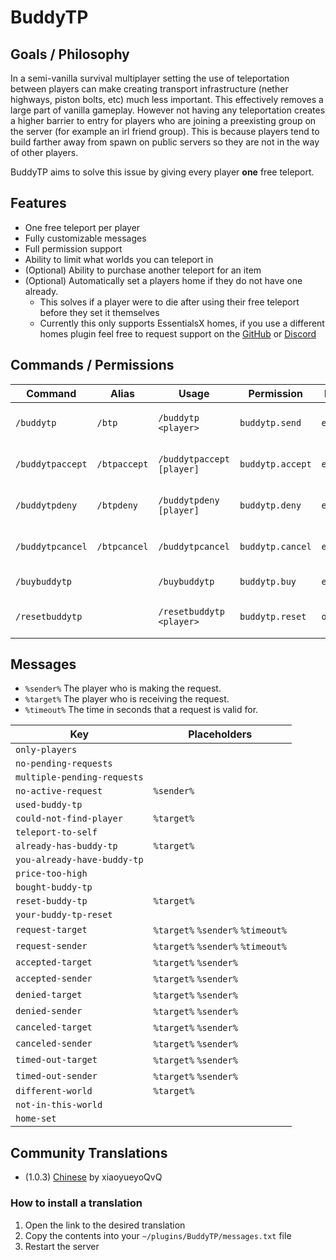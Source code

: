 # BuddyTP
## Goals / Philosophy
In a semi-vanilla survival multiplayer setting the use of teleportation between players can make creating transport infrastructure (nether highways, piston bolts, etc) much less important. This effectively removes a large part of vanilla gameplay. However not having any teleportation creates a higher barrier to entry for players who are joining a preexisting group on the server (for example an irl friend group). This is because players tend to build farther away from spawn on public servers so they are not in the way of other players.

BuddyTP aims to solve this issue by giving every player **one** free teleport.

## Features
- One free teleport per player
- Fully customizable messages
- Full permission support
- Ability to limit what worlds you can teleport in
- (Optional) Ability to purchase another teleport for an item
- (Optional) Automatically set a players home if they do not have one already.
  - This solves if a player were to die after using their free teleport before they set it themselves
  - Currently this only supports EssentialsX homes, if you use a different homes plugin feel free to request support on the [GitHub](https://github.com/bonn2/buddytp) or [Discord](https://discord.gg/Swkqv3Tp4R)

## Commands / Permissions
|Command|Alias|Usage|Permission|Default|Description|
|---|---|---|---|---|---|
|`/buddytp`|`/btp`|`/buddytp <player>`|`buddytp.send`|`everyone`|Teleport to a friend, once|
|`/buddytpaccept`|`/btpaccept`|`/buddytpaccept [player]`|`buddytp.accept`|`everyone`|Accept a teleport request|
|`/buddytpdeny`|`/btpdeny`|`/buddytpdeny [player]`|`buddytp.deny`|`everyone`|Deny a teleport request|
|`/buddytpcancel`|`/btpcancel`|`/buddytpcancel`|`buddytp.cancel`|`everyone`|Cancel a teleport request|
|`/buybuddytp`||`/buybuddytp`|`buddytp.buy`|`everyone`|Buy a new buddytp|
|`/resetbuddytp`||`/resetbuddytp <player>`|`buddytp.reset`|`op`|Reset a players free buddytps|

## Messages
- `%sender%` The player who is making the request.
- `%target%` The player who is receiving the request.
- `%timeout%` The time in seconds that a request is valid for.

|Key|Placeholders|
|---|---|
|`only-players`||
|`no-pending-requests`||
|`multiple-pending-requests`||
|`no-active-request`|`%sender%`|
|`used-buddy-tp`||
|`could-not-find-player`|`%target%`|
|`teleport-to-self`||
|`already-has-buddy-tp`|`%target%`|
|`you-already-have-buddy-tp`||
|`price-too-high`||
|`bought-buddy-tp`||
|`reset-buddy-tp`|`%target%`|
|`your-buddy-tp-reset`||
|`request-target`|`%target%` `%sender%` `%timeout%`|
|`request-sender`|`%target%` `%sender%` `%timeout%`|
|`accepted-target`|`%target%` `%sender%`|
|`accepted-sender`|`%target%` `%sender%`|
|`denied-target`|`%target%` `%sender%`|
|`denied-sender`|`%target%` `%sender%`|
|`canceled-target`|`%target%` `%sender%`|
|`canceled-sender`|`%target%` `%sender%`|
|`timed-out-target`|`%target%` `%sender%`|
|`timed-out-sender`|`%target%` `%sender%`|
|`different-world`|`%target%`|
|`not-in-this-world`||
|`home-set`||

##  Community Translations
- (1.0.3) [Chinese](https://github.com/bonn2/BuddyTP/blob/master/translations/chinese.txt) by xiaoyueyoQvQ
### How to install a translation
1. Open the link to the desired translation
2. Copy the contents into your `~/plugins/BuddyTP/messages.txt` file
3. Restart the server
